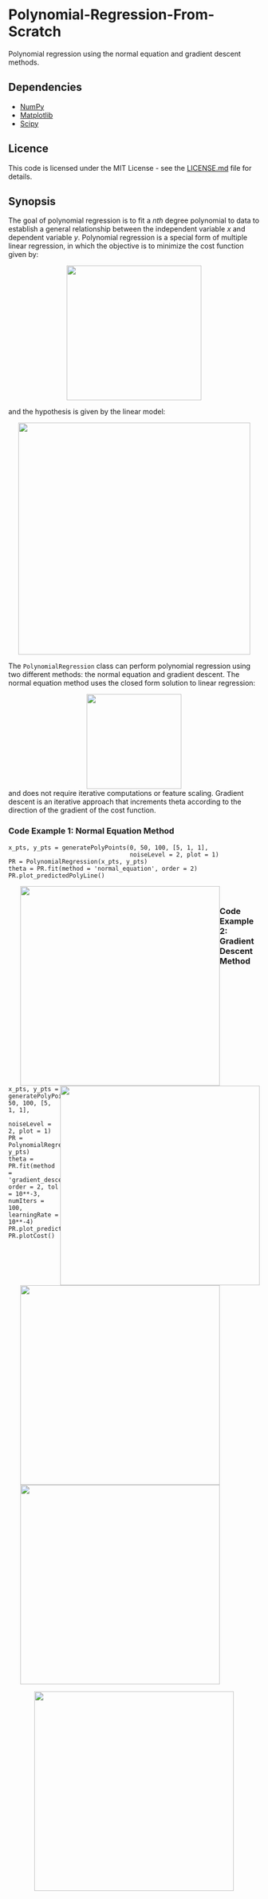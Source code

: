  # Polynomial-Regression-From-Scratch
Polynomial regression using the normal equation and gradient descent methods.

## Dependencies
* [NumPy](http://www.numpy.org/)
* [Matplotlib](http://matplotlib.org/)
* [Scipy](https://www.scipy.org/)

## Licence
This code is licensed under the MIT License - see the [LICENSE.md](LICENSE.md) file for details.

## Synopsis

The goal of polynomial regression is to fit a *nth* degree polynomial to data to establish a general relationship between the independent variable *x* and dependent variable *y*. Polynomial regression is a special form of multiple linear regression, in which the objective is to minimize the cost function given by:
<div align = "center">
<img style="float: center;" src="https://github.com/pickus91/Polynomial-Regression-From-Scratch/blob/master/Figures/cost_function.PNG"  height="70" width="270">
</div>

and the hypothesis is given by the linear model:
<div align = "center">
<img style="float: center;" src="https://github.com/pickus91/Polynomial-Regression-From-Scratch/blob/master/Figures/hypothesis.PNG"  height="165" width="465">
</div>

The ```PolynomialRegression``` class can perform polynomial regression using two different methods: the normal equation and gradient descent. The normal equation method uses the closed form solution to linear regression:
<div align = "center">
<img style="float: center;" src="https://github.com/pickus91/Polynomial-Regression-From-Scratch/blob/master/Figures/normal_EQ.PNG"  height="110" width="190">
</div>
and does not require iterative computations or feature scaling. Gradient descent is an iterative approach that increments theta according to the direction of the gradient of the cost function.

### Code Example 1: Normal Equation Method

```
x_pts, y_pts = generatePolyPoints(0, 50, 100, [5, 1, 1], 
                                  noiseLevel = 2, plot = 1)
PR = PolynomialRegression(x_pts, y_pts)
theta = PR.fit(method = 'normal_equation', order = 2)
PR.plot_predictedPolyLine()
```
<div>
<ul>        
<img style="float: left;" src="https://github.com/pickus91/Polynomial-Regression-From-Scratch/blob/master/Figures/sample_data.png"  height="350" width="400">
<img style="float: right;" src="https://github.com/pickus91/Polynomial-Regression-From-Scratch/blob/master/Figures/normalEQ_polyFit.png"  height="350" width="400">
 </ul>
</div>

### Code Example 2: Gradient Descent Method

```
x_pts, y_pts = generatePolyPoints(0, 50, 100, [5, 1, 1], 
                                  noiseLevel = 2, plot = 1)
PR = PolynomialRegression(x_pts, y_pts)
theta = PR.fit(method = 'gradient_descent',  order = 2, tol = 10**-3, numIters = 100, learningRate = 10**-4)
PR.plot_predictedPolyLine()
PR.plotCost()
```
<div>
<ul>        
<img style="float: left;" src="https://github.com/pickus91/Polynomial-Regression-From-Scratch/blob/master/Figures/sample_data.png"  height="350" width="400">
<img style="float: center;" src="https://github.com/pickus91/Polynomial-Regression-From-Scratch/blob/master/Figures/gradientDescent_polyFit.png"  height="350" width="400">
 </ul>
</div>


<div align = "center">
<img style="float: center;" src="https://github.com/pickus91/Polynomial-Regression-From-Scratch/blob/master/Figures/cost_vs_iterations.png"  height="350" width="400">
</div>
